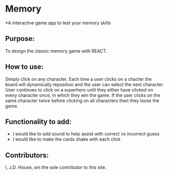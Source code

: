 # Memory
*A interactive game app to test your memory skills

## Purpose:
To design the classic memory game with REACT.

## How to use:
Simply click on any character.  Each time a user clicks on a chacter the board will dynamically reposition and the user can select the next character.  User continues to click on a superhero until they either have clicked on every character once, in which they win the game.  If the user clicks on the same character twice before clicking on all characters then they loose the game.

## Functionality to add:
* I would like to add sound to help assist with correct vs incorrect guess
* I would like to make the cards shake with each click

## Contributors:
I, J.D. House, am the sole contributor to this site.
